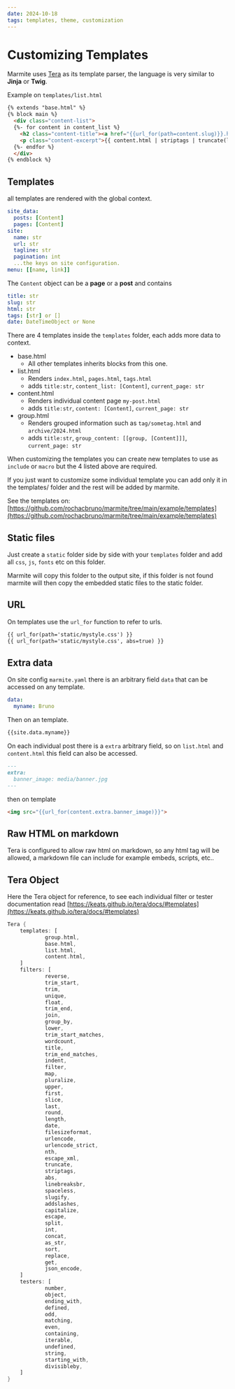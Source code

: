 ```yaml
---
date: 2024-10-18
tags: templates, theme, customization
---
```

# Customizing Templates

Marmite uses [Tera](https://keats.github.io/tera/docs/#templates) as its template
parser, the language is very similar to **Jinja** or **Twig**.

Example on `templates/list.html`

```html
{% extends "base.html" %}
{% block main %}
  <div class="content-list">
  {%- for content in content_list %}
    <h2 class="content-title"><a href="{{url_for(path=content.slug)}}.html">{{ content.title | capitalize }}</a></h2>
    <p class="content-excerpt">{{ content.html | striptags | truncate(length=100, end="...") }}</p>
  {%- endfor %}
  </div>
{% endblock %}
```

## Templates

all templates are rendered with the global context.

```yaml
site_data:
  posts: [Content]
  pages: [Content]
site:
  name: str
  url: str
  tagline: str
  pagination: int
  ...the keys on site configuration.
menu: [[name, link]]
```

The `Content` object can be a **page** or a **post** and contains

```yaml
title: str
slug: str
html: str
tags: [str] or []
date: DateTimeObject or None
```

There are 4 templates inside the `templates` folder, each adds more data to context.

- base.html
  - All other templates inherits blocks from this one.
- list.html
  - Renders `index.html`, `pages.html`, `tags.html`
  - adds `title:str`, `content_list: [Content]`, `current_page: str`
- content.html
  - Renders individual content page `my-post.html`
  - adds `title:str`, `content: [Content]`, `current_page: str`
- group.html
  - Renders grouped information such as `tag/sometag.html` and `archive/2024.html`
  - adds `title:str`, `group_content: [[group, [Content]]]`, `current_page: str`

When customizing the templates you can create new templates to use as `include` or `macro`
but the 4 listed above are required.

If you just want to customize some individual template you can add only it in the
templates/ folder and the rest will be added by marmite.

See the templates on: [https://github.com/rochacbruno/marmite/tree/main/example/templates](https://github.com/rochacbruno/marmite/tree/main/example/templates)

## Static files

Just create a `static` folder side by side with your `templates` folder and add
all `css`, `js`, `fonts` etc on this folder.

Marmite will copy this folder to the output site, if this folder is not found
marmite will then copy the embedded static files to the static folder.

## URL 

On templates use the `url_for` function to refer to urls.

```html
{{ url_for(path='static/mystyle.css') }}
{{ url_for(path='static/mystyle.css', abs=true) }}
```

## Extra data

On site config `marmite.yaml` there is an arbitrary field `data` that can be accessed
on any template.

```yaml
data:
  myname: Bruno
```
Then on an template.

```html
{{site.data.myname}}
```

On each individual post there is a `extra` arbitrary field, so on `list.html` and
`content.html` this field can also be accessed.

```markdown
---
extra:
  banner_image: media/banner.jpg
---
```
then on template
```html
<img src="{{url_for(content.extra.banner_image)}}">
```

## Raw HTML on markdown

Tera is configured to allow raw html on markdown, so any html tag will be 
allowed, a markdown file can include for example embeds, scripts, etc..

## Tera Object

Here the Tera object for reference, 
to see each individual filter or tester documentation read [https://keats.github.io/tera/docs/#templates](https://keats.github.io/tera/docs/#templates)

```rust 
Tera {
    templates: [
            group.html,
            base.html,
            list.html,
            content.html,
    ]
    filters: [
            reverse,
            trim_start,
            trim,
            unique,
            float,
            trim_end,
            join,
            group_by,
            lower,
            trim_start_matches,
            wordcount,
            title,
            trim_end_matches,
            indent,
            filter,
            map,
            pluralize,
            upper,
            first,
            slice,
            last,
            round,
            length,
            date,
            filesizeformat,
            urlencode,
            urlencode_strict,
            nth,
            escape_xml,
            truncate,
            striptags,
            abs,
            linebreaksbr,
            spaceless,
            slugify,
            addslashes,
            capitalize,
            escape,
            split,
            int,
            concat,
            as_str,
            sort,
            replace,
            get,
            json_encode,
    ]
    testers: [
            number,
            object,
            ending_with,
            defined,
            odd,
            matching,
            even,
            containing,
            iterable,
            undefined,
            string,
            starting_with,
            divisibleby,
    ]
}
```
